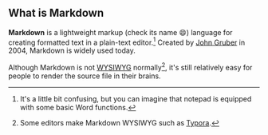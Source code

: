## What is Markdown

**Markdown** is a lightweight markup (check its name :smile:) language for creating formatted text in a plain-text editor.[^1] Created by [John Gruber](https://en.wikipedia.org/wiki/John_Gruber) in 2004, Markdown is widely used today.

[^1]: It's a little bit confusing, but you can imagine that notepad is equipped with some basic Word functions.

Although Markdown is not [WYSIWYG](https://en.wikipedia.org/wiki/WYSIWYG) normally[^2], it's still relatively easy for people to render the source file in their brains.

[^2]: Some editors make Markdown WYSIWYG such as [Typora](https://typora.io).
